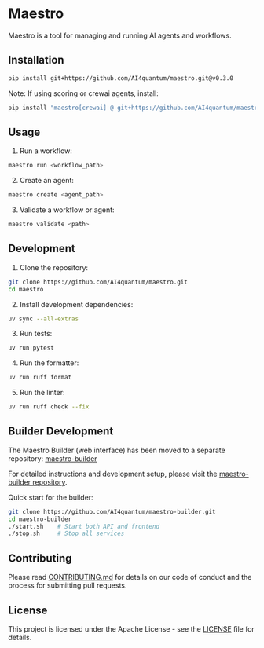 # Maestro

Maestro is a tool for managing and running AI agents and workflows.

## Installation

```bash
pip install git+https://github.com/AI4quantum/maestro.git@v0.3.0
```

Note: If using scoring or crewai agents, install:
```bash
pip install "maestro[crewai] @ git+https://github.com/AI4quantum/maestro.git@v0.3.0"
```

## Usage

1. Run a workflow:
```bash
maestro run <workflow_path>
```

2. Create an agent:
```bash
maestro create <agent_path>
```

3. Validate a workflow or agent:
```bash
maestro validate <path>
```

## Development

1. Clone the repository:
```bash
git clone https://github.com/AI4quantum/maestro.git
cd maestro
```

2. Install development dependencies:
```bash
uv sync --all-extras
```

3. Run tests:
```bash
uv run pytest
```

4. Run the formatter:
```bash
uv run ruff format
```

5. Run the linter:
```bash
uv run ruff check --fix
```

## Builder Development

The Maestro Builder (web interface) has been moved to a separate repository: [maestro-builder](https://github.com/AI4quantum/maestro-builder)

For detailed instructions and development setup, please visit the [maestro-builder repository](https://github.com/AI4quantum/maestro-builder).

Quick start for the builder:
```bash
git clone https://github.com/AI4quantum/maestro-builder.git
cd maestro-builder
./start.sh    # Start both API and frontend
./stop.sh     # Stop all services
```

## Contributing

Please read [CONTRIBUTING.md](CONTRIBUTING.md) for details on our code of conduct and the process for submitting pull requests.

## License

This project is licensed under the Apache License - see the [LICENSE](LICENSE) file for details.
